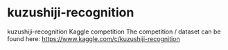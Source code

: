 # kuzushiji-recognition
kuzushiji-recognition Kaggle competition 
The competition / dataset can be found here: https://www.kaggle.com/c/kuzushiji-recognition
